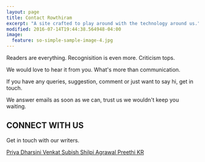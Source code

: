 ```yaml
---
layout: page
title: Contact Rowthiram
excerpt: "A site crafted to play around with the technology around us."
modified: 2016-07-14T19:44:38.564948-04:00
image:
  feature: so-simple-sample-image-4.jpg
---
```


Readers are everything. Recognisition is even more. Criticism tops.

We would love to hear it from you. What's more than communication.

If you have any queries, suggestion, comment or just want to say hi, get in touch.

We answer emails as soon as we can, trust us we wouldn't keep you waiting.

## CONNECT WITH US

Get in touch with our writers.

<a href="https://www.facebook.com/profile.php?id=100006577752688"> Priya Dharsini </a>
<a href="https://www.facebook.com/venkat.subish"> Venkat Subish </a>
<a href="https://www.facebook.com/shilpi.kayal.3"> Shilpi Agrawal </a>
<a href="https://www.facebook.com/priti922474"> Preethi KR </a>



<!-- Change the width and height values to suit you best -->
<div class="typeform-widget" data-url="https://pritikumr.typeform.com/to/dsgpUF" data-text="Contact Form" style="width:100%;height:500px;"></div>
<script>(function(){var qs,js,q,s,d=document,gi=d.getElementById,ce=d.createElement,gt=d.getElementsByTagName,id='typef_orm',b='https://s3-eu-west-1.amazonaws.com/share.typeform.com/';if(!gi.call(d,id)){js=ce.call(d,'script');js.id=id;js.src=b+'widget.js';q=gt.call(d,'script')[0];q.parentNode.insertBefore(js,q)}})()</script>

